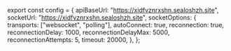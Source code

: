 export const config = {
  apiBaseUrl: "https://xidfvznrxshn.sealoshzh.site",
  socketUrl: "https://xidfvznrxshn.sealoshzh.site",
  socketOptions: {
    transports: ["websocket", "polling"],
    autoConnect: true,
    reconnection: true,
    reconnectionDelay: 1000,
    reconnectionDelayMax: 5000,
    reconnectionAttempts: 5,
    timeout: 20000,
  },
};
